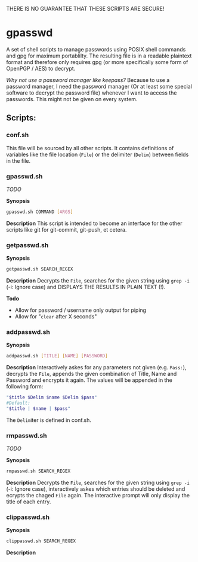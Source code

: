 THERE IS NO GUARANTEE THAT THESE SCRIPTS ARE SECURE!

# gpasswd

A set of shell scripts to manage passwords using POSIX shell commands and gpg for maximum portablilty. The resulting file is in a readable plaintext format and therefore only requires gpg (or more specifically some form of OpenPGP / AES) to decrypt.

*Why not use a password manager like keepass?*
Because to use a password manager, I need the password manager (Or at least some special software to decrypt the password file) whenever I want to access the passwords. This might not be given on every system.

## Scripts:

### conf.sh
This file will be sourced by all other scripts.
It contains definitions of variables like the file location (`File`) or the delimiter (`Delim`) between fields in the file.

### gpasswd.sh
*TODO*

**Synopsis**
```sh
gpasswd.sh COMMAND [ARGS]
```
**Description**
This script is intended to become an interface for the other scripts like git for git-commit, git-push, et cetera.

### getpasswd.sh

**Synopsis**
```sh
getpasswd.sh SEARCH_REGEX
```
**Description**
Decrypts the `File`, searches for the given string using `grep -i` (-i: Ignore case) and DISPLAYS THE RESULTS IN PLAIN TEXT (!).

**Todo**
- Allow for password / username only output for piping
- Allow for "`clear` after X seconds"

### addpasswd.sh

**Synopsis**
```sh
addpasswd.sh [TITLE] [NAME] [PASSWORD]
```

**Description**
Interactively askes for any parameters not given (e.g. `Pass:`), decrypts the `File`, appends the given combination of Title, Name and Password and encrypts it again.
The values will be appended in the following form:
```sh
"$title $Delim $name $Delim $pass"
#Default:
"$title | $name | $pass"
```
The `Delim`iter is defined in conf.sh.

### rmpasswd.sh
*TODO*

**Synopsis**
```sh
rmpasswd.sh SEARCH_REGEX
```

**Description**
Decrypts the `File`, searches for the given string using `grep -i` (-i: Ignore case), interactively askes which entries should be deleted and ecrypts the chaged `File` again. The interactive prompt will only display the title of each entry.

### clippasswd.sh

**Synopsis**
```sh
clippasswd.sh SEARCH_REGEX
```

**Description**
